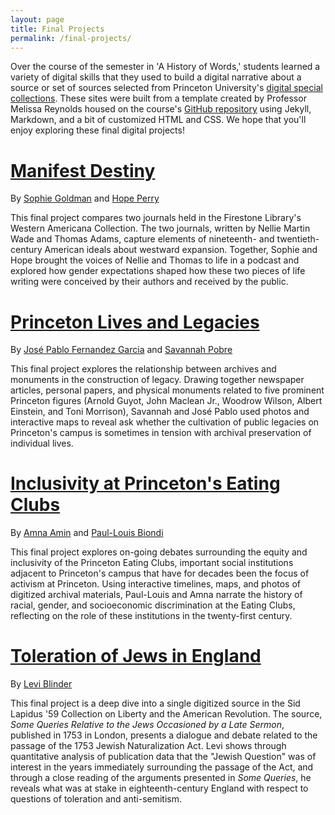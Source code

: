 ```yaml
---
layout: page
title: Final Projects
permalink: /final-projects/
---
```


Over the course of the semester in 'A History of Words,' students learned a variety of digital skills that they used to build a digital narrative about a source or set of sources selected from Princeton University's [digital special collections](https://dpul.princeton.edu). These sites were built from a template created by Professor Melissa Reynolds housed on the course's [GitHub repository](https://github.com/HUM-331-Princeton) using Jekyll, Markdown, and a bit of customized HTML and CSS. We hope that you'll enjoy exploring these final digital projects!

# [Manifest Destiny](https://hum-331-princeton.github.io/manifest-destiny/)
By [Sophie Goldman](https://hum-331-princeton.github.io/people/sophie-goldman/) and [Hope Perry](https://hum-331-princeton.github.io/people/hope-perry/)

This final project compares two journals held in the Firestone Library's Western Americana Collection. The two journals, written by Nellie Martin Wade and Thomas Adams, capture elements of nineteenth- and twentieth-century American ideals about westward expansion. Together, Sophie and Hope brought the voices of Nellie and Thomas to life in a podcast and explored how gender expectations shaped how these two pieces of life writing were conceived by their authors and received by the public.

# [Princeton Lives and Legacies](https://hum-331-princeton.github.io/princeton-lives-and-legacies/)
By [José Pablo Fernandez Garcia](https://hum-331-princeton.github.io/people/jos%C3%A9-pablo-fern%C3%A1ndez-garc%C3%ADa/) and [Savannah Pobre](https://hum-331-princeton.github.io/people/savannah-pobre/)

This final project explores the relationship between archives and monuments in the construction of legacy. Drawing together newspaper articles, personal papers, and physical monuments related to five prominent Princeton figures (Arnold Guyot, John Maclean Jr., Woodrow Wilson, Albert Einstein, and Toni Morrison), Savannah and José Pablo used photos and interactive maps to reveal ask whether the cultivation of public legacies on Princeton's campus is sometimes in tension with archival preservation of individual lives.

# [Inclusivity at Princeton's Eating Clubs](https://hum-331-princeton.github.io/inclusivity-eating-clubs/)
By [Amna Amin](https://hum-331-princeton.github.io/people/amna-amin/) and [Paul-Louis Biondi](https://hum-331-princeton.github.io/people/paul-louis-biondi/)

This final project explores on-going debates surrounding the equity and inclusivity of the Princeton Eating Clubs, important social institutions adjacent to Princeton's campus that have for decades been the focus of activism at Princeton. Using interactive timelines, maps, and photos of digitized archival materials, Paul-Louis and Amna narrate the history of racial, gender, and socioeconomic discrimination at the Eating Clubs, reflecting on the role of these institutions in the twenty-first century.

# [Toleration of Jews in England](https://hum-331-princeton.github.io/toleration-of-jews-in-england/)
By [Levi Blinder](https://hum-331-princeton.github.io/people/levi-blinder/)

This final project is a deep dive into a single digitized source in the Sid Lapidus '59 Collection on Liberty and the American Revolution. The source, _Some Queries Relative to the Jews Occasioned by a Late Sermon_, published in 1753 in London, presents a dialogue and debate related to the passage of the 1753 Jewish Naturalization Act. Levi shows through quantitative analysis of publication data that the "Jewish Question" was of interest in the years immediately surrounding the passage of the Act, and through a close reading of the arguments presented in _Some Queries_, he reveals what was at stake in eighteenth-century England with respect to questions of toleration and anti-semitism.
